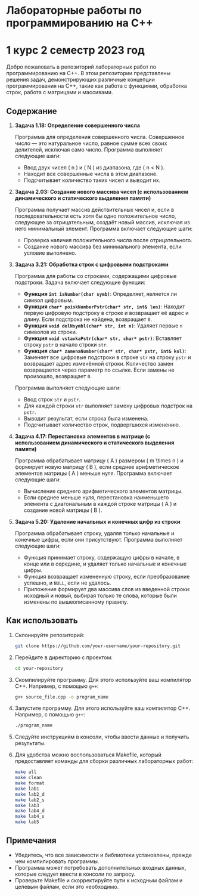 # Лабораторные работы по программированию на C++
# 1 курс 2 семестр 2023 год

Добро пожаловать в репозиторий лабораторных работ по программированию на C++. В этом репозитории представлены решения задач, демонстрирующих различные концепции программирования на C++, такие как работа с функциями, обработка строк, работа с матрицами и массивами.

## Содержание

1. **Задача 1.18: Определение совершенного числа**

    Программа для определения совершенного числа. Совершенное число — это натуральное число, равное сумме всех своих делителей, исключая само число. Программа выполняет следующие шаги:
    - Ввод двух чисел \( n \) и \( N \) из диапазона, где \( n < N \).
    - Находит все совершенные числа в этом диапазоне.
    - Подсчитывает количество таких чисел и выводит их.

2. **Задача 2.03: Создание нового массива чисел (с использованием динамического и статического выделения памяти)**

    Программа получает массив действительных чисел и, если в последовательности есть хотя бы одно положительное число, следующее за отрицательным, создаёт новый массив, исключая из него минимальный элемент. Программа включает следующие шаги:
    - Проверка наличия положительного числа после отрицательного.
    - Создание нового массива без минимального элемента, если условие выполнено.

3. **Задача 3.21: Обработка строк с цифровыми подстроками**

    Программа для работы со строками, содержащими цифровые подстроки. Задача включает следующие функции:
    - **Функция `int isNumber(char symb)`**: Определяет, является ли символ цифровым.
    - **Функция `char* poiskNumberPstr(char* str, int& len)`**: Находит первую цифровую подстроку в строке и возвращает её адрес и длину. Если подстрока не найдена, возвращает `0`.
    - **Функция `void delNsymbl(char* str, int n)`**: Удаляет первые `n` символов из строки.
    - **Функция `void vstavkaPstr(char* str, char* pstr)`**: Вставляет строку `pstr` в начало строки `str`.
    - **Функция `char* zamenaNumber(char* str, char* pstr, int& kol)`**: Заменяет все цифровые подстроки в строке `str` на строку `pstr` и возвращает адрес изменённой строки. Количество замен возвращается через параметр по ссылке. Если замены не произошло, возвращает `0`.

    Программа выполняет следующие шаги:
    - Ввод строк `str` и `pstr`.
    - Для каждой строки `str` выполняет замену цифровых подстрок на `pstr`.
    - Выводит результат, если строка была изменена.
    - Подсчитывает количество строк, подвергшихся изменению.

4. **Задача 4.17: Перестановка элементов в матрице (с использованием динамического и статического выделения памяти)**

    Программа обрабатывает матрицу \( A \) размером \( m \times n \) и формирует новую матрицу \( B \), если среднее арифметическое элементов матрицы \( A \) меньше нуля. Программа включает следующие шаги:
    - Вычисление среднего арифметического элементов матрицы.
    - Если среднее меньше нуля, перестановка наименьшего элемента с диагональным в каждой строке матрицы \( A \) и создание новой матрицы \( B \).

5. **Задача 5.20: Удаление начальных и конечных цифр из строки**

    Программа обрабатывает строку, удаляя только начальные и конечные цифры, если они присутствуют. Программа выполняет следующие шаги:
    - Функция принимает строку, содержащую цифры в начале, в конце или в середине, и удаляет только начальные и конечные цифры.
    - Функция возвращает измененную строку, если преобразование успешно, и `NULL`, если не удалось.
    - Приложение формирует два массива слов из введенной строки: исходный и новый, выбирая только те слова, которые были изменены по вышеописанному правилу.

## Как использовать

1. Склонируйте репозиторий:
    ```bash
    git clone https://github.com/your-username/your-repository.git
    ```

2. Перейдите в директорию с проектом:
    ```bash
    cd your-repository
    ```

3. Скомпилируйте программу. Для этого используйте ваш компилятор C++. Например, с помощью `g++`:
    ```bash
    g++ source_file.cpp -o program_name
    ```

4. Запустите программу. Для этого используйте ваш компилятор C++. Например, с помощью `g++`:
    ```bash
    ./program_name
    ```

5. Следуйте инструкциям в консоли, чтобы ввести данные и получить результаты.

6. Для удобства можно воспользоваться Makefile, который предоставляет команды для сборки различных лабораторных работ:
    ```bash
    make all
    make clean
    make format
    make lab1
    make lab2_d
    make lab2_s
    make lab3
    make lab4_d
    make lab4_s
    make lab5
    ```

## Примечания

- Убедитесь, что все зависимости и библиотеки установлены, прежде чем компилировать программы.
- Программа может потребовать дополнительных входных данных, которые следует ввести в консоли по запросу.
- Проверьте Makefile и скорректируйте пути к исходным файлам и целевым файлам, если это необходимо.

